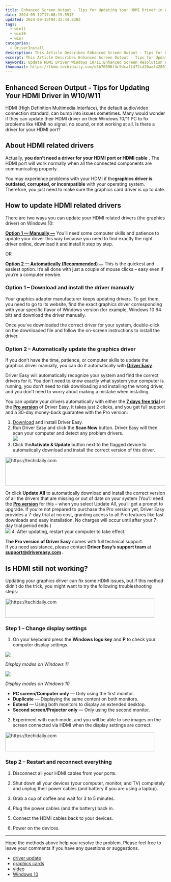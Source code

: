 ```yaml
---
title: Enhanced Screen Output - Tips for Updating Your HDMI Driver in W10/W11
date: 2024-09-12T17:08:19.591Z
updated: 2024-09-15T04:43:44.839Z
tags:
  - win11
  - win10
  - win7
categories:
  - DriverInstall
description: This Article Describes Enhanced Screen Output - Tips for Updating Your HDMI Driver in W10/W11
excerpt: This Article Describes Enhanced Screen Output - Tips for Updating Your HDMI Driver in W10/W11
keywords: Update HDMI Driver Windows 10/11,Enhanced Screen Resolution W10/W11,HDMI Connection Optimization Windows 10/11,Tips for Updating Display Drivers W10/W11,Improving HDMI Performance in Windows 10/11,Display Settings Optimization W10/W11,Resolution Boosting HDMI Drivers Windows 10/11
thumbnail: https://thmb.techidaily.com/d3b76096f4c9dcaff472cd20aa342807816191e8da2710c62b22806e55635c8b.jpg
---
```


## Enhanced Screen Output - Tips for Updating Your HDMI Driver in W10/W11

 HDMI (High Definition Multimedia Interface), the default audio/video connection standard, can bump into issues sometimes. Many would wonder if they can update their HDMI driver on their Windows 10/11 PC to fix problems like HDMI no signal, no sound, or not working at all. Is there a driver for your HDMI port?

## About HDMI related drivers

 Actually, **you don’t need a driver for your HDMI port or HDMI cable** . The HDMI port will work normally when all the connected components are communicating properly.

 You may experience problems with your HDMI if the**graphics driver is outdated, corrupted, or incompatible** with your operating system. Therefore, you just need to make sure the graphics card driver is up to date.

## How to update HDMI related drivers

 There are two ways you can update your HDMI related drivers (the graphics driver) on Windows 10:

[**Option 1 — Manually —**](#option-1) You’ll need some computer skills and patience to update your driver this way because you need to find exactly the right driver online, download it and install it step by step.

OR

[**Option 2 — Automatically (Recommended) —**](#option-2) This is the quickest and easiest option. It’s all done with just a couple of mouse clicks – easy even if you’re a computer newbie.

### Option 1 – Download and install the driver manually

 Your graphics adapter manufacturer keeps updating drivers. To get them, you need to go to its website, find the exact graphics driver corresponding with your specific flavor of Windows version (for example, Windows 10 64 bit) and download the driver manually.

 Once you’ve downloaded the correct driver for your system, double-click on the downloaded file and follow the on-screen instructions to install the driver.

### Option 2 – Automatically update the graphics driver

 If you don’t have the time, patience, or computer skills to update the graphics driver manually, you can do it automatically with **[Driver Easy](https://tools.techidaily.com/drivereasy/download/)**  .

 Driver Easy will automatically recognize your system and find the correct drivers for it. You don’t need to know exactly what system your computer is running, you don’t need to risk downloading and installing the wrong driver, and you don’t need to worry about making a mistake when installing.

 You can update your drivers automatically with either the [**7 days free trial**](https://tools.techidaily.com/drivereasy/download/) or the [**Pro version**](https://tools.techidaily.com/drivereasy/download/) of Driver Easy. It takes just 2 clicks, and you get full support and a 30-day money-back guarantee with the Pro version:

1. [Download](https://tools.techidaily.com/drivereasy/download/) and install Driver Easy.
2. Run Driver Easy and click the **Scan Now** button. Driver Easy will then scan your computer and detect any problem drivers.  
![](https://www.drivereasy.com/wp-content/uploads/2020/10/6_0_scan-now.jpg)
3. Click the**Activate & Update** button next to the flagged device to automatically download and install the correct version of this driver.  

<!-- affiliate ads begin -->
<a href="https://ephamedtechinc.pxf.io/c/5597632/2135474/26400" target="_top" id="2135474">
  <img src="//a.impactradius-go.com/display-ad/26400-2135474" border="0" alt="https://techidaily.com" width="600" height="90"/>
</a>
<img height="0" width="0" src="https://ephamedtechinc.pxf.io/i/5597632/2135474/26400" style="position:absolute;visibility:hidden;" border="0" />
<!-- affiliate ads end -->

 Or click **Update All** to automatically download and install the correct version of all the drivers that are missing or out of date on your system (You’ll need the **[Pro version](https://tools.techidaily.com/drivereasy/download/)**  for this – when you select Update All, you’ll get a prompt to upgrade. If you’re not prepared to purchase the Pro version yet, Driver Easy provides a 7-day trial at no cost, granting access to all Pro features like fast downloads and easy installation. No charges will occur until after your 7-day trial period ends.)  
![](https://www.drivereasy.com/wp-content/uploads/2020/09/graphics-card-and-chipset..jpg)
4. After updating, restart your computer to take effect.

**The Pro version of Driver Easy** comes with full technical support.  
 If you need assistance, please contact **Driver Easy’s support team** at **[support@drivereasy.com](mailto:support@drivereasy.com) .**

## Is HDMI still not working?

 Updating your graphics driver can fix some HDMI issues, but if this method didn’t do the trick, you might want to try the following troubleshooting steps:

<!-- affiliate ads begin -->
<a href="https://aligracehair.sjv.io/c/5597632/2135404/19272" target="_top" id="2135404">
  <img src="//a.impactradius-go.com/display-ad/19272-2135404" border="0" alt="https://techidaily.com" width="468" height="60"/>
</a>
<img height="0" width="0" src="https://aligracehair.sjv.io/i/5597632/2135404/19272" style="position:absolute;visibility:hidden;" border="0" />
<!-- affiliate ads end -->

### Step 1 – Change display settings

 1) On your keyboard press the **Windows logo key** and **P** to check your computer display settings.

![](https://images.drivereasy.com/wp-content/uploads/2022/02/extend.jpg)

_Display modes on Windows 11_

![](https://images.drivereasy.com/wp-content/uploads/2021/01/project-mode.jpg)

_Display modes on Windows 10_

* **PC screen/Computer only** — Only using the first monitor.
* **Duplicate** — Displaying the same content on both monitors.
* **Extend** — Using both monitors to display an extended desktop.
* **Second screen/Projector only** — Only using the second monitor.

 2) Experiment with each mode, and you will be able to see images on the screen connected via HDMI when the display settings are correct.

<!-- affiliate ads begin -->
<a href="https://bluettius.sjv.io/c/5597632/2139110/17108" target="_top" id="2139110">
  <img src="//a.impactradius-go.com/display-ad/17108-2139110" border="0" alt="https://techidaily.com" width="468" height="60"/>
</a>
<img height="0" width="0" src="https://bluettius.sjv.io/i/5597632/2139110/17108" style="position:absolute;visibility:hidden;" border="0" />
<!-- affiliate ads end -->

### Step 2 – Restart and reconnect everything

1) Disconnect all your HDMI cables from your ports.

2) Shut down all your devices (your computer, monitor, and TV) completely and unplug their power cables (and battery if you are using a laptop).

3) Grab a cup of coffee and wait for 3 to 5 minutes.

4) Plug the power cables (and the battery) back in.

5) Connect the HDMI cables back to your devices.

6) Power on the devices.

---

 Hope the methods above help you resolve the problem. Please feel free to leave your comments if you have any questions or suggestions.

* [driver update](https://store.drivereasy.com/order/cart.php?PRODS=4731822&QTY=1&AFFILIATE=108875)
* [graphics cards](https://tools.techidaily.com/drivereasy/download/)
* [video](https://tools.techidaily.com/drivereasy/download/)
* [Windows 10](https://tools.techidaily.com/drivereasy/download/)

<ins class="adsbygoogle"
     style="display:block"
     data-ad-format="autorelaxed"
     data-ad-client="ca-pub-7571918770474297"
     data-ad-slot="1223367746"></ins>

<ins class="adsbygoogle"
     style="display:block"
     data-ad-client="ca-pub-7571918770474297"
     data-ad-slot="8358498916"
     data-ad-format="auto"
     data-full-width-responsive="true"></ins>



